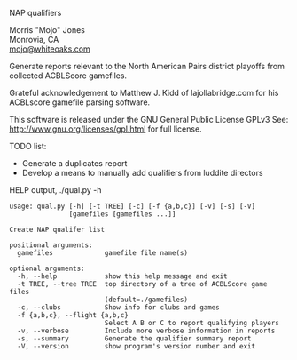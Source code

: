 NAP qualifiers

Morris "Mojo" Jones  
Monrovia, CA  
mojo@whiteoaks.com  

Generate reports relevant to the North American Pairs district
playoffs from collected ACBLScore gamefiles.

Grateful acknowledgement to Matthew J. Kidd of lajollabridge.com for
his ACBLscore gamefile parsing software.

This software is released under the GNU General Public License GPLv3
See: http://www.gnu.org/licenses/gpl.html for full license.

TODO list:

* Generate a duplicates report
* Develop a means to manually add qualifiers from luddite directors

HELP output, ./qual.py -h

    usage: qual.py [-h] [-t TREE] [-c] [-f {a,b,c}] [-v] [-s] [-V]
                   [gamefiles [gamefiles ...]]

    Create NAP qualifer list

    positional arguments:
      gamefiles             gamefile file name(s)

    optional arguments:
      -h, --help            show this help message and exit
      -t TREE, --tree TREE  top directory of a tree of ACBLScore game files
                            (default=./gamefiles)
      -c, --clubs           Show info for clubs and games
      -f {a,b,c}, --flight {a,b,c}
                            Select A B or C to report qualifying players
      -v, --verbose         Include more verbose information in reports
      -s, --summary         Generate the qualifier summary report
      -V, --version         show program's version number and exit
